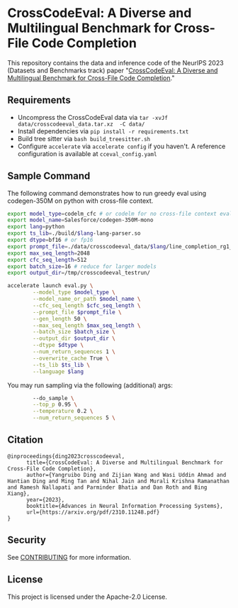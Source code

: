 # CrossCodeEval: A Diverse and Multilingual Benchmark for Cross-File Code Completion

This repository contains the data and inference code of the NeurIPS 2023  (Datasets and Benchmarks track) paper "[CrossCodeEval: A Diverse and Multilingual Benchmark for Cross-File Code Completion](https://arxiv.org/abs/2310.11248)."

## Requirements
- Uncompress the CrossCodeEval data via `tar -xvJf data/crosscodeeval_data.tar.xz  -C data/`
- Install dependencies via `pip install -r requirements.txt`
- Build tree sitter via `bash build_treesitter.sh`
- Configure `accelerate` via `accelerate config` if you haven't. A reference configuration is available at `cceval_config.yaml`

## Sample Command

The following command demonstrates how to run greedy eval using codegen-350M on python with cross-file context.

```bash
export model_type=codelm_cfc # or codelm for no cross-file context eval
export model_name=Salesforce/codegen-350M-mono
export lang=python
export ts_lib=./build/$lang-lang-parser.so
export dtype=bf16 # or fp16
export prompt_file=./data/crosscodeeval_data/$lang/line_completion_rg1_bm25.jsonl # or other options in the dir, which corresponds to different retrieval methods and/or retrieval settings
export max_seq_length=2048
export cfc_seq_length=512 
export batch_size=16 # reduce for larger models
export output_dir=/tmp/crosscodeeval_testrun/

accelerate launch eval.py \
        --model_type $model_type \
        --model_name_or_path $model_name \
        --cfc_seq_length $cfc_seq_length \
        --prompt_file $prompt_file \
        --gen_length 50 \
        --max_seq_length $max_seq_length \
        --batch_size $batch_size \
        --output_dir $output_dir \
        --dtype $dtype \
        --num_return_sequences 1 \
        --overwrite_cache True \
        --ts_lib $ts_lib \
        --language $lang
```

You may run sampling via the following (additional) args:

```bash
        --do_sample \
        --top_p 0.95 \
        --temperature 0.2 \
        --num_return_sequences 5 \
```


## Citation

```
@inproceedings{ding2023crosscodeeval,
      title={CrossCodeEval: A Diverse and Multilingual Benchmark for Cross-File Code Completion}, 
      author={Yangruibo Ding and Zijian Wang and Wasi Uddin Ahmad and Hantian Ding and Ming Tan and Nihal Jain and Murali Krishna Ramanathan and Ramesh Nallapati and Parminder Bhatia and Dan Roth and Bing Xiang},
      year={2023},
      booktitle={Advances in Neural Information Processing Systems},
      url={https://arxiv.org/pdf/2310.11248.pdf}
}
```


## Security

See [CONTRIBUTING](CONTRIBUTING.md#security-issue-notifications) for more information.

## License

This project is licensed under the Apache-2.0 License.
